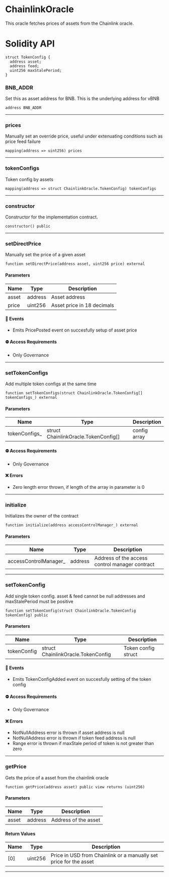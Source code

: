 # ChainlinkOracle
This oracle fetches prices of assets from the Chainlink oracle.

# Solidity API

```solidity
struct TokenConfig {
  address asset;
  address feed;
  uint256 maxStalePeriod;
}
```

### BNB_ADDR

Set this as asset address for BNB. This is the underlying address for vBNB

```solidity
address BNB_ADDR
```

- - -

### prices

Manually set an override price, useful under extenuating conditions such as price feed failure

```solidity
mapping(address => uint256) prices
```

- - -

### tokenConfigs

Token config by assets

```solidity
mapping(address => struct ChainlinkOracle.TokenConfig) tokenConfigs
```

- - -

### constructor

Constructor for the implementation contract.

```solidity
constructor() public
```

- - -

### setDirectPrice

Manually set the price of a given asset

```solidity
function setDirectPrice(address asset, uint256 price) external
```

#### Parameters
| Name | Type | Description |
| ---- | ---- | ----------- |
| asset | address | Asset address |
| price | uint256 | Asset price in 18 decimals |

#### 📅 Events
* Emits PricePosted event on succesfully setup of asset price

#### ⛔️ Access Requirements
* Only Governance

- - -

### setTokenConfigs

Add multiple token configs at the same time

```solidity
function setTokenConfigs(struct ChainlinkOracle.TokenConfig[] tokenConfigs_) external
```

#### Parameters
| Name | Type | Description |
| ---- | ---- | ----------- |
| tokenConfigs_ | struct ChainlinkOracle.TokenConfig[] | config array |

#### ⛔️ Access Requirements
* Only Governance

#### ❌ Errors
* Zero length error thrown, if length of the array in parameter is 0

- - -

### initialize

Initializes the owner of the contract

```solidity
function initialize(address accessControlManager_) external
```

#### Parameters
| Name | Type | Description |
| ---- | ---- | ----------- |
| accessControlManager_ | address | Address of the access control manager contract |

- - -

### setTokenConfig

Add single token config. asset & feed cannot be null addresses and maxStalePeriod must be positive

```solidity
function setTokenConfig(struct ChainlinkOracle.TokenConfig tokenConfig) public
```

#### Parameters
| Name | Type | Description |
| ---- | ---- | ----------- |
| tokenConfig | struct ChainlinkOracle.TokenConfig | Token config struct |

#### 📅 Events
* Emits TokenConfigAdded event on succesfully setting of the token config

#### ⛔️ Access Requirements
* Only Governance

#### ❌ Errors
* NotNullAddress error is thrown if asset address is null
* NotNullAddress error is thrown if token feed address is null
* Range error is thrown if maxStale period of token is not greater than zero

- - -

### getPrice

Gets the price of a asset from the chainlink oracle

```solidity
function getPrice(address asset) public view returns (uint256)
```

#### Parameters
| Name | Type | Description |
| ---- | ---- | ----------- |
| asset | address | Address of the asset |

#### Return Values
| Name | Type | Description |
| ---- | ---- | ----------- |
| [0] | uint256 | Price in USD from Chainlink or a manually set price for the asset |

- - -

